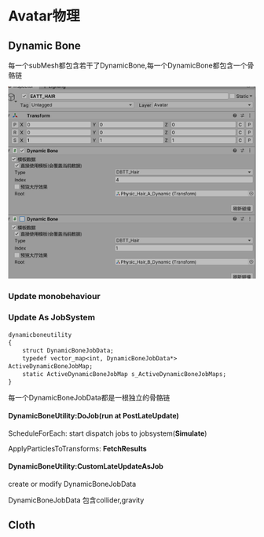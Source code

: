 # Avatar物理

## Dynamic Bone

每一个subMesh都包含若干了DynamicBone,每一个DynamicBone都包含一个骨骼链

![](../../../.gitbook/assets/image%20%28222%29.png)

### Update monobehaviour

### Update As JobSystem

```text
dynamicboneutility
{
    struct DynamicBoneJobData;
    typedef vector_map<int, DynamicBoneJobData*> ActiveDynamicBoneJobMap;
    static ActiveDynamicBoneJobMap s_ActiveDynamicBoneJobMaps;
}
```

每一个DynamicBoneJobData都是一根独立的骨骼链

#### DynamicBoneUtility:DoJob\(run at PostLateUpdate\)

ScheduleForEach: start dispatch jobs to jobsystem\(**Simulate**\)

ApplyParticlesToTransforms: **FetchResults**

#### DynamicBoneUtility:CustomLateUpdateAsJob

create or modify DynamicBoneJobData

DynamicBoneJobData 包含collider,gravity

 





## Cloth

